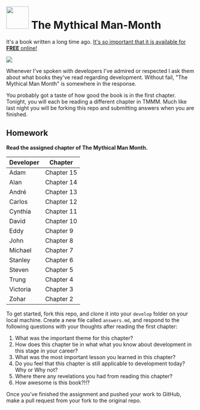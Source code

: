 # <img src="https://cloud.githubusercontent.com/assets/7833470/10423298/ea833a68-7079-11e5-84f8-0a925ab96893.png" width="60">  The Mythical Man-Month

It's a book written a long time ago. <a href="https://archive.org/details/mythicalmanmonth00fred" target="_blank">It's so important that it is available for **FREE** online!</a>

<img src="http://sites.psu.edu/hmharter/wp-content/uploads/sites/12609/2014/06/51277534.jpg">

Whenever I've spoken with developers I've admired or respected I ask them about what books they've read regarding development.  Without fail, "The Mythical Man Month" is somewhere in the response.  

You probably got a taste of how good the book is in the first chapter.  Tonight, you will each be reading a different chapter in TMMM.  Much like last night you will be forking this repo and submitting answers when you are finished.

## Homework

**Read the assigned chapter of The Mythical Man Month.**

|Developer | Chapter |
|----------|---------|
| Adam | Chapter 15|
| Alan | Chapter 14|
| André | Chapter 13 |
| Carlos | Chapter 12 |
| Cynthia | Chapter 11 |
| David | Chapter 10 |
| Eddy | Chapter 9 |
| John | Chapter 8 |
| Michael | Chapter 7 |
| Stanley | Chapter 6|
| Steven | Chapter 5 |
| Trung | Chapter 4 |
| Victoria | Chapter 3 |
| Zohar | Chapter 2 |


To get started, fork this repo, and clone it into your `develop` folder on your local machine. Create a new file called `answers.md`, and respond to the following questions with your thoughts after reading the first chapter:

1.  What was the important theme for this chapter?
2.  How does this chapter tie in what what you know about development in this stage in your career?
3. What was the most important lesson you learned in this chapter?
4. Do you feel that this chapter is still applicable to development today?  Why or Why not?
5. Where there any revelations you had from reading this chapter?
6. How awesome is this book?!!?

Once you've finished the assignment and pushed your work to GitHub, make a pull request from your fork to the original repo.
